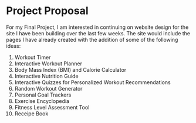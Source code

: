 # Project Proposal

For my Final Project, I am interested in continuing on website design for the site I have been building over the last few weeks. The site would include the pages I have already created with the addition of some of the following ideas:
1) Workout Timer
2) Interactive Workout Planner
3) Body Mass Index (BMI) and Calorie Calculator
4) Interactive Nutrition Guide
5) Interactive Quizzes for Personalized Workout Recommendations
6) Random Workout Generator
7) Personal Goal Trackers
8) Exercise Encyclopedia
9) Fitness Level Assessment Tool
10) Receipe Book

